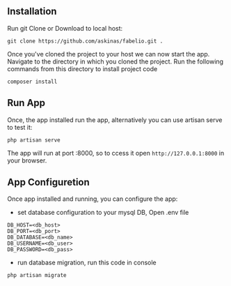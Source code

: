 ## Installation

Run git Clone or Download to local host:

``` git clone https://github.com/askinas/fabelio.git . ```

Once you've cloned the project to your host we can now start the app. Navigate to the directory in which you cloned the project. Run the following commands from this directory to install project code

``` composer install ```


## Run App

Once, the app installed run the app, alternatively you can use artisan serve to test it:

``` php artisan serve ```

The app will run at port :8000, so to ccess it open ```http://127.0.0.1:8000``` in your browser.

## App Configuretion

Once app installed and running, you can configure the app:

- set database configuration to your mysql DB, Open .env file

```
DB_HOST=<db_host>
DB_PORT=<db_port>
DB_DATABASE=<db_name>
DB_USERNAME=<db_user>
DB_PASSWORD=<db_pass>
```

- run database migration, run this code in console

```
php artisan migrate
```
